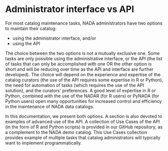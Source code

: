 # Administrator interface vs API

For most catalog maintenance tasks, NADA administrators have two options
to maintain their catalog:

-   using the administrator interface, and/or
-   using the API

The choice between the two options is not a mutually exclusive one. Some
tasks are only possible using the administrative interface, or the API
(the list of tasks that can only be accomplished with one OR the other
option is short and will be reducing over time as the API and interface
are further developed). The choice will depend on the experience and
expertise of the catalog curators (the use of the API requires some
expertise in R or Python), the need for automation of tasks (which
requires the use of the API solution), and the curators' preferences. A
good level of expertise in R or Python, combined with the use of the
NADAR (for R users) or PyNADA (for Python users) open many opportunities
for increased control and efficiency in the maintenance of NADA data
catalogs.

In this documentation, we present both options. A section is also
devoted to examples of advanced use of the API. A collection of Use
Cases of the API (in the form of R and Python scripts) is provided in
our GitHub repository, as a complement to the NADA demo catalog. This
Use Cases collection provides example of multiple tasks that catalog
administrators will typically want to implement programmatically.